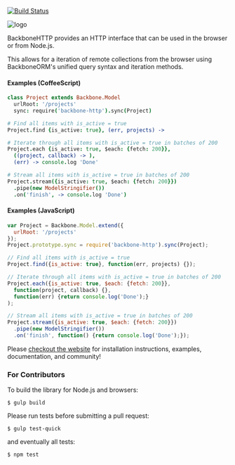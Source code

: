 [![Build Status](https://secure.travis-ci.org/vidigami/backbone-http.png)](http://travis-ci.org/vidigami/backbone-http#master)

![logo](https://github.com/vidigami/backbone-http/raw/master/media/logo.png)

BackboneHTTP provides an HTTP interface that can be used in the browser or from Node.js.

This allows for a iteration of remote collections from the browser using BackboneORM's unified query syntax and iteration methods.

#### Examples (CoffeeScript)

```coffeescript
class Project extends Backbone.Model
  urlRoot: '/projects'
  sync: require('backbone-http').sync(Project)

# Find all items with is_active = true
Project.find {is_active: true}, (err, projects) ->

# Iterate through all items with is_active = true in batches of 200
Project.each {is_active: true, $each: {fetch: 200}},
  ((project, callback) -> ),
  (err) -> console.log 'Done'

# Stream all items with is_active = true in batches of 200
Project.stream({is_active: true, $each: {fetch: 200}})
  .pipe(new ModelStringifier())
  .on('finish', -> console.log 'Done')
```

#### Examples (JavaScript)

```javascript
var Project = Backbone.Model.extend({
  urlRoot: '/projects'
});
Project.prototype.sync = require('backbone-http').sync(Project);

// Find all items with is_active = true
Project.find({is_active: true}, function(err, projects) {});

// Iterate through all items with is_active = true in batches of 200
Project.each({is_active: true, $each: {fetch: 200}},
  function(project, callback) {},
  function(err) {return console.log('Done');}
);

// Stream all items with is_active = true in batches of 200
Project.stream({is_active: true, $each: {fetch: 200}})
  .pipe(new ModelStringifier())
  .on('finish', function() {return console.log('Done');});
```


Please [checkout the website](http://vidigami.github.io/backbone-orm/backbone-http.html) for installation instructions, examples, documentation, and community!


### For Contributors

To build the library for Node.js and browsers:

```
$ gulp build
```

Please run tests before submitting a pull request:

```
$ gulp test-quick
```

and eventually all tests:

```
$ npm test
```
